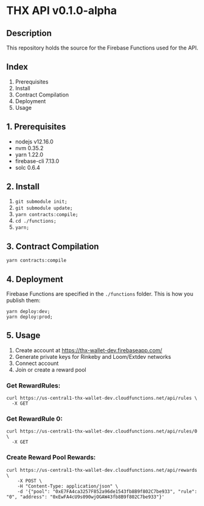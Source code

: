 # THX API v0.1.0-alpha

## Description
This repository holds the source for the Firebase Functions used for the API.

## Index
1. Prerequisites
2. Install
3. Contract Compilation
4. Deployment
5. Usage

## 1. Prerequisites
* nodejs v12.16.0
* nvm 0.35.2
* yarn 1.22.0
* firebase-cli 7.13.0
* solc 0.6.4

## 2. Install
1. `git submodule init;`
2. `git submodule update;`
3. `yarn contracts:compile;`
4. `cd ./functions;`
5. `yarn;`

## 3. Contract Compilation
```
yarn contracts:compile
```

## 4. Deployment
Firebase Functions are specified in the `./functions` folder. This is how you publish them:

```
yarn deploy:dev;
yarn deploy:prod;
```

## 5. Usage

1. Create account at https://thx-wallet-dev.firebaseapp.com/
2. Generate private keys for Rinkeby and Loom/Extdev networks
3. Connect account
4. Join or create a reward pool

### Get RewardRules:

```
curl https://us-central1-thx-wallet-dev.cloudfunctions.net/api/rules \
  -X GET
```

### Get RewardRule 0:

```
curl https://us-central1-thx-wallet-dev.cloudfunctions.net/api/rules/0 \
  -X GET
```

### Create Reward Pool Rewards:

```
curl https://us-central1-thx-wallet-dev.cloudfunctions.net/api/rewards \
	-X POST \
	-H "Content-Type: application/json" \
	-d '{"pool": "0xE7FA4ca3257F852a96de1543fb8B9f802C7be933", "rule": "0", "address": "0xEwFA4cU9s090wjOGAW43fb8B9f802C7be933"}'
```
